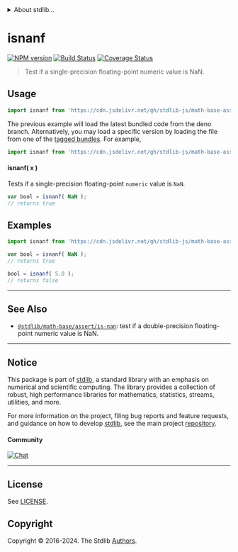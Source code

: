 <!--

@license Apache-2.0

Copyright (c) 2020 The Stdlib Authors.

Licensed under the Apache License, Version 2.0 (the "License");
you may not use this file except in compliance with the License.
You may obtain a copy of the License at

   http://www.apache.org/licenses/LICENSE-2.0

Unless required by applicable law or agreed to in writing, software
distributed under the License is distributed on an "AS IS" BASIS,
WITHOUT WARRANTIES OR CONDITIONS OF ANY KIND, either express or implied.
See the License for the specific language governing permissions and
limitations under the License.

-->


<details>
  <summary>
    About stdlib...
  </summary>
  <p>We believe in a future in which the web is a preferred environment for numerical computation. To help realize this future, we've built stdlib. stdlib is a standard library, with an emphasis on numerical and scientific computation, written in JavaScript (and C) for execution in browsers and in Node.js.</p>
  <p>The library is fully decomposable, being architected in such a way that you can swap out and mix and match APIs and functionality to cater to your exact preferences and use cases.</p>
  <p>When you use stdlib, you can be absolutely certain that you are using the most thorough, rigorous, well-written, studied, documented, tested, measured, and high-quality code out there.</p>
  <p>To join us in bringing numerical computing to the web, get started by checking us out on <a href="https://github.com/stdlib-js/stdlib">GitHub</a>, and please consider <a href="https://opencollective.com/stdlib">financially supporting stdlib</a>. We greatly appreciate your continued support!</p>
</details>

# isnanf

[![NPM version][npm-image]][npm-url] [![Build Status][test-image]][test-url] [![Coverage Status][coverage-image]][coverage-url] <!-- [![dependencies][dependencies-image]][dependencies-url] -->

> Test if a single-precision floating-point numeric value is NaN.



<section class="usage">

## Usage

```javascript
import isnanf from 'https://cdn.jsdelivr.net/gh/stdlib-js/math-base-assert-is-nanf@deno/mod.js';
```
The previous example will load the latest bundled code from the deno branch. Alternatively, you may load a specific version by loading the file from one of the [tagged bundles](https://github.com/stdlib-js/math-base-assert-is-nanf/tags). For example,

```javascript
import isnanf from 'https://cdn.jsdelivr.net/gh/stdlib-js/math-base-assert-is-nanf@v0.2.1-deno/mod.js';
```

#### isnanf( x )

Tests if a single-precision floating-point `numeric` value is `NaN`.

```javascript
var bool = isnanf( NaN );
// returns true
```

</section>

<!-- /.usage -->

<section class="examples">

## Examples

<!-- eslint no-undef: "error" -->

```javascript
import isnanf from 'https://cdn.jsdelivr.net/gh/stdlib-js/math-base-assert-is-nanf@deno/mod.js';

var bool = isnanf( NaN );
// returns true

bool = isnanf( 5.0 );
// returns false
```

</section>

<!-- /.examples -->

<!-- Section for related `stdlib` packages. Do not manually edit this section, as it is automatically populated. -->

<section class="related">

* * *

## See Also

-   <span class="package-name">[`@stdlib/math-base/assert/is-nan`][@stdlib/math/base/assert/is-nan]</span><span class="delimiter">: </span><span class="description">test if a double-precision floating-point numeric value is NaN.</span>

</section>

<!-- /.related -->

<!-- Section for all links. Make sure to keep an empty line after the `section` element and another before the `/section` close. -->


<section class="main-repo" >

* * *

## Notice

This package is part of [stdlib][stdlib], a standard library with an emphasis on numerical and scientific computing. The library provides a collection of robust, high performance libraries for mathematics, statistics, streams, utilities, and more.

For more information on the project, filing bug reports and feature requests, and guidance on how to develop [stdlib][stdlib], see the main project [repository][stdlib].

#### Community

[![Chat][chat-image]][chat-url]

---

## License

See [LICENSE][stdlib-license].


## Copyright

Copyright &copy; 2016-2024. The Stdlib [Authors][stdlib-authors].

</section>

<!-- /.stdlib -->

<!-- Section for all links. Make sure to keep an empty line after the `section` element and another before the `/section` close. -->

<section class="links">

[npm-image]: http://img.shields.io/npm/v/@stdlib/math-base-assert-is-nanf.svg
[npm-url]: https://npmjs.org/package/@stdlib/math-base-assert-is-nanf

[test-image]: https://github.com/stdlib-js/math-base-assert-is-nanf/actions/workflows/test.yml/badge.svg?branch=v0.2.1
[test-url]: https://github.com/stdlib-js/math-base-assert-is-nanf/actions/workflows/test.yml?query=branch:v0.2.1

[coverage-image]: https://img.shields.io/codecov/c/github/stdlib-js/math-base-assert-is-nanf/main.svg
[coverage-url]: https://codecov.io/github/stdlib-js/math-base-assert-is-nanf?branch=main

<!--

[dependencies-image]: https://img.shields.io/david/stdlib-js/math-base-assert-is-nanf.svg
[dependencies-url]: https://david-dm.org/stdlib-js/math-base-assert-is-nanf/main

-->

[chat-image]: https://img.shields.io/gitter/room/stdlib-js/stdlib.svg
[chat-url]: https://app.gitter.im/#/room/#stdlib-js_stdlib:gitter.im

[stdlib]: https://github.com/stdlib-js/stdlib

[stdlib-authors]: https://github.com/stdlib-js/stdlib/graphs/contributors

[umd]: https://github.com/umdjs/umd
[es-module]: https://developer.mozilla.org/en-US/docs/Web/JavaScript/Guide/Modules

[deno-url]: https://github.com/stdlib-js/math-base-assert-is-nanf/tree/deno
[deno-readme]: https://github.com/stdlib-js/math-base-assert-is-nanf/blob/deno/README.md
[umd-url]: https://github.com/stdlib-js/math-base-assert-is-nanf/tree/umd
[umd-readme]: https://github.com/stdlib-js/math-base-assert-is-nanf/blob/umd/README.md
[esm-url]: https://github.com/stdlib-js/math-base-assert-is-nanf/tree/esm
[esm-readme]: https://github.com/stdlib-js/math-base-assert-is-nanf/blob/esm/README.md
[branches-url]: https://github.com/stdlib-js/math-base-assert-is-nanf/blob/main/branches.md

[stdlib-license]: https://raw.githubusercontent.com/stdlib-js/math-base-assert-is-nanf/main/LICENSE

<!-- <related-links> -->

[@stdlib/math/base/assert/is-nan]: https://github.com/stdlib-js/math-base-assert-is-nan/tree/deno

<!-- </related-links> -->

</section>

<!-- /.links -->
